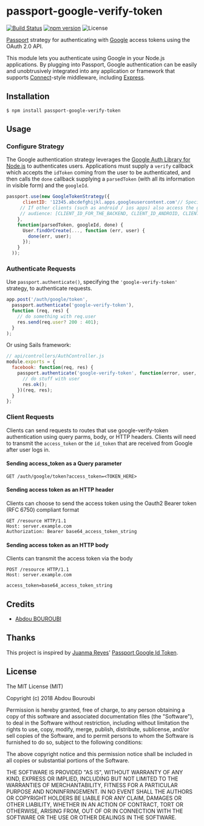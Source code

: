 # passport-google-verify-token

[![Build Status](https://dev.azure.com/abdouslayne/Personal%20Projects/_apis/build/status/passport-google-verify-token?branchName=master)](https://dev.azure.com/abdouslayne/Personal%20Projects/_build/latest?definitionId=2?branchName=master)
[![npm version](https://badge.fury.io/js/passport-google-verify-token.svg)](https://badge.fury.io/js/passport-google-verify-token)
![License](https://img.shields.io/npm/l/passport-facebook-token.svg)


[Passport](http://passportjs.org/) strategy for authenticating with [Google](http://www.google.com/)
access tokens using the OAuth 2.0 API.

This module lets you authenticate using Google in your Node.js applications.
By plugging into Passport, Google authentication can be easily and
unobtrusively integrated into any application or framework that supports
[Connect](http://www.senchalabs.org/connect/)-style middleware, including
[Express](http://expressjs.com/).

## Installation

    $ npm install passport-google-verify-token

## Usage

### Configure Strategy

The Google authentication strategy leverages the [Google Auth Library for Node.js](https://github.com/googleapis/google-auth-library-nodejs) to authenticates users. 
Applications must supply a `verify` callback which accepts the `idToken`
coming from the user to be authenticated, and then calls the `done` callback
supplying a `parsedToken` (with all its information in visible form) and the
`googleId`.

```js
passport.use(new GoogleTokenStrategy({
      clientID: '12345.abcdefghijkl.apps.googleusercontent.com'// Specify the CLIENT_ID of the backend
     // If other clients (such as android / ios apps) also access the google api:
     // audience: [CLIENT_ID_FOR_THE_BACKEND, CLIENT_ID_ANDROID, CLIENT_ID_IOS, CLIENT_ID_SPA]
    },
    function(parsedToken, googleId, done) {
      User.findOrCreate(..., function (err, user) {
        done(err, user);
      });
    }
  ));
```

### Authenticate Requests

Use `passport.authenticate()`, specifying the `'google-verify-token'` strategy, to authenticate requests.

```js
app.post('/auth/google/token',
  passport.authenticate('google-verify-token'),
  function (req, res) {
    // do something with req.user
    res.send(req.user? 200 : 401);
  }
);
```

Or using Sails framework:

```javascript
// api/controllers/AuthController.js
module.exports = {
  facebook: function(req, res) {
    passport.authenticate('google-verify-token', function(error, user, info) {
      // do stuff with user
      res.ok();
    })(req, res);
  }
};
```

### Client Requests

Clients can send requests to routes that use google-verify-token authentication using query parms, body, or HTTP headers. Clients will need to transmit the `access_token` or the `id_token` that are received from Google after user logs in.

#### Sending access_token as a Query parameter

```
GET /auth/google/token?access_token=<TOKEN_HERE>
```

#### Sending access token as an HTTP header

Clients can choose to send the access token using the Oauth2 Bearer token (RFC 6750) compliant format

```
GET /resource HTTP/1.1
Host: server.example.com
Authorization: Bearer base64_access_token_string
```


#### Sending access token as an HTTP body

Clients can transmit the access token via the body

```
POST /resource HTTP/1.1
Host: server.example.com

access_token=base64_access_token_string
```
  

## Credits

  - [Abdou BOUROUBI](http://github.com/abouroubi)

## Thanks

This project is inspired by [Juanma Reyes](http://github.com/jmreyes)' [Passport Google Id Token](https://github.com/jmreyes/passport-google-id-token).

## License

The MIT License (MIT)

Copyright (c) 2018 Abdou Bouroubi

Permission is hereby granted, free of charge, to any person obtaining a copy
of this software and associated documentation files (the "Software"), to deal
in the Software without restriction, including without limitation the rights
to use, copy, modify, merge, publish, distribute, sublicense, and/or sell
copies of the Software, and to permit persons to whom the Software is
furnished to do so, subject to the following conditions:

The above copyright notice and this permission notice shall be included in all
copies or substantial portions of the Software.

THE SOFTWARE IS PROVIDED "AS IS", WITHOUT WARRANTY OF ANY KIND, EXPRESS OR
IMPLIED, INCLUDING BUT NOT LIMITED TO THE WARRANTIES OF MERCHANTABILITY,
FITNESS FOR A PARTICULAR PURPOSE AND NONINFRINGEMENT. IN NO EVENT SHALL THE
AUTHORS OR COPYRIGHT HOLDERS BE LIABLE FOR ANY CLAIM, DAMAGES OR OTHER
LIABILITY, WHETHER IN AN ACTION OF CONTRACT, TORT OR OTHERWISE, ARISING FROM,
OUT OF OR IN CONNECTION WITH THE SOFTWARE OR THE USE OR OTHER DEALINGS IN THE
SOFTWARE.
